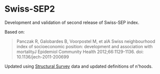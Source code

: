 # Swiss-SEP2

Development and validation of second release of Swiss-SEP index. 

Based on:

> Panczak R, Galobardes B, Voorpostel M, et alA Swiss neighbourhood index of socioeconomic position: development and association with mortalityJ Epidemiol Community Health 2012;66:1129-1136. doi: 10.1136/jech-2011-200699

Updated using [Structural Survey](https://www.bfs.admin.ch/bfs/en/home/statistics/population/surveys/se.html) data and updated definitions of n'hoods. 